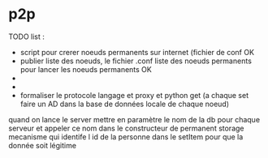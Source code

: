 # p2p

TODO list : 
  - script pour crerer noeuds permanents sur internet (fichier de conf  OK
  - publier liste des noeuds, le fichier .conf liste des noeuds permanents pour lancer les noeuds permanents   OK
  -
  - 
  - formaliser le protocole langage et proxy et python get (a chaque set faire un AD dans la base de données locale de chaque noeud)

quand on lance le server mettre en paramètre le nom de la db pour chaque serveur et appeler ce nom dans le constructeur de permanent storage
mecanisme qui identife l id de la personne dans le setItem pour que la donnée soit légitime
